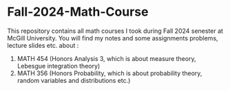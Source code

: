 # Fall-2024-Math-Course

This repository contains all math courses I took during Fall 2024 senester at McGill University. You will find my notes and some assignments problems, lecture slides etc. about :

1) MATH 454 (Honors Analysis 3, which is about measure theory, Lebesgue integration theory)
2) MATH 356 (Honors Probability, which is about probability theory, random variables and distributions etc.)
